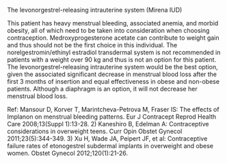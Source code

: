 The levonorgestrel-releasing intrauterine system (Mirena IUD)

This patient has heavy menstrual bleeding, associated anemia, and morbid obesity, all of which need to be taken into consideration when choosing contraception. Medroxyprogesterone acetate can contribute to weight gain and thus should not be the first choice in this individual. The norelgestromin/ethinyl estradiol transdermal system is not recommended in patients with a weight over 90 kg and thus is not an option for this patient. The levonorgestrel-releasing intrauterine system would be the best option, given the associated significant decrease in menstrual blood loss after the first 3 months of insertion and equal effectiveness in obese and non-obese patients. Although a diaphragm is an option, it will not decrease her menstrual blood loss.

Ref: Mansour D, Korver T, Marintcheva-Petrova M, Fraser IS: The effects of Implanon on menstrual bleeding patterns. Eur J Contracept Reprod Health Care 2008;13(Suppl 1):13-28. 2) Kaneshiro B, Edelman A: Contraceptive considerations in overweight teens. Curr Opin Obstet Gynecol 2011;23(5):344-349. 3) Xu H, Wade JA, Peipert JF, et al: Contraceptive failure rates of etonogestrel subdermal implants in overweight and obese women. Obstet Gynecol 2012;120(1):21-26.